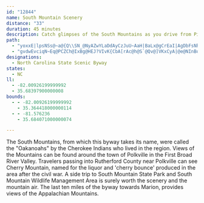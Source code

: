 ```yaml
---
id: "12844"
name: South Mountain Scenery
distance: "33"
duration: 45 minutes
description: Catch glimpses of the South Mountains as you drive from Piedmont to the mountains through farmland.
path:
  - "yoxxE|lpsNSs@~a@{Q\\SN_@NyAZwYLaDdAyCzJuU~AaH|BaLx@gCrEaI|AgDbFsNh@mAbAmBz^_c@rDgDxFmEGeBZ{GNwBl@cC~@kBbIkI\\g@x@aBt@mC\\yBDqDs@aK?oAHkBHs@j@mBbEgIrL{ThAaBdCmCdKmHnAyA~HoL~A}AbBu@|D_@fGdAbCRhASv@s@zCeFlD{Gz@wB\\uAN_BTkHRwBz@cC|BoDl@}AP_ANiBAqAmAgMYiBBQ_@{GOsJTkCh@aBr@_AdDaDr@gAb@}APoBVqJDiDIgCUeBc@yA{FcNy@_CiAaEeAyF{@aHaEka@}Ew\\E_AHuA~@kFDaBKeAs@wAw@aAyJ{Js@gBO_AIeAHqBdA}JfAkHjDuN`DeL~@yBlBmDjBkCjBqBjPyMvDeB|HkBvBq@zB}@zCkB|DsDpQiSfDkCj[qRvGgBjAk@fCmBrAsAhCiBnTcHpCsAfFaDrCoAxIiBzC]nBDzKpB|AL`A?|B_@pJ_EnAMdGQhB[xAe@dCqAfV}M`EqBlCaBjAmA~A_C|D_Hv@oBd@sBZgE?_AHK\\eEXgA^_AfEsGd@uA~Oum@d@qArAsBtA_BvCyBz[iUjm@{c@xBsA~@]xB_@lBAlDn@rFdBvD~@rAJdBE`~@aG|B_@lBm@hCsA|BeBz@eA|BiDx@}Ah@yAlFoU`Ia_@rAeEdAgB^e@nAaAfAi@rA[pAKbSP`Di@rB{@xAaAhBcBxAaCdAsCb@eBbWupAx@sDfCsIxc@ydAnBsD|EuHbE_FzH}HbAqA|MmNfA{@xA_AlCq@|G_@|A[hCsAx@}@rBuDbIeSl@eDJkCYy][gG}@eHyD_XSmD?kA\\uCp@mCfAkB~AmB|d@_e@lGyGrAuBbB_Et@uCn@cFLiDC}CyBgXIgENkDlFuj@t@qGfAcFxCsI|@gDXyCD{A?eBSeF_Csa@y@gFyCoKc@cFCuBHyA^mCt@_CbByCr_@ud@tOgN`JyH|DuCfGmDrF}B|E{AlVuGzGeCxGyDrC{BxCqCzd@_i@xAiCx@wC|Hup@^mAx@aB|@mAv@s@dLqGtH{FnFaGlNsN~EiEdGgDdTmJhBqAlG{FlBwAtk@sXzPuKbB_AbGqBrLmAnCs@lAm@~A}ArAmCpAsAbAmBdGuJ~@aAbDqBjO_GvEgCtAuAvOuVxBkC|IoFvVsN|G}C~J_EVWjHaC`WkDrAUrC_AnEmChRoNbB_ArCiAjK["
  - "gvdwEvciqN~Eq@PCZCh@IxBg@HEJ?VIvK{CbA[rAc@h@S`@Qv@]VKxCyA|@e@NInBoAbBgAhN}IpIoFPMXSx@o@v@s@x@u@r@y@v@cArAoBTa@Re@lAwBpBaEzImQt@uAp@iAf@y@|@qAj@s@fAsA`@c@x@u@pDyC~@s@TQ`@_@\\Wb@YBCdAo@fAo@h@Q`AYz@S`XgEz@O`AWt@StCaAlSsGXIx@]~@c@nAo@\\UZYxPcQdEiEj@q@p@}@l@_AZi@^s@d@eAXy@Ty@TeALq@N}@tEaf@NgAT}AXeB`@mBZyAV{@d@_Bj@cBL[l@yAj@qAl@mAp@kAf@y@r@eA^i@f@m@x@aAjAmAz@{@x@s@nPkMvFiE\\]JKz@}@x@cA\\e@b@s@BE^s@h@mARc@Xw@Ty@R_ATeAL}@fC{RN}@ViAf@cCHa@fDgOx@wDVqAr@qEHg@tDc`@R_C@MJg@XoAFS\\s@Xk@[}A"
designations:
  - North Carolina State Scenic Byway
states:
  - NC
ll:
  - -82.00926199999992
  - 35.68397900000008
bounds:
  - - -82.00926199999992
    - 35.364418000000114
  - - -81.576236
    - 35.684071000000074

---
```


The South Mountains, from which this byway takes its name, were called the "Oakanoahs" by the Cherokee Indians who lived in the region. Views of the Mountains can be found around the town of Polkville in the First Broad River Valley. Travelers passing into Rutherford County near Polkville can see Cherry Mountain, named for the liquor and 'cherry bounce' produced in the area after the civil war. A side trip to South Mountain State Park and South Mountain Wildlife Management Area is surely worth the scenery and the mountain air. The last ten miles of the byway towards Marion, provides views of the Appalachian Mountains.
